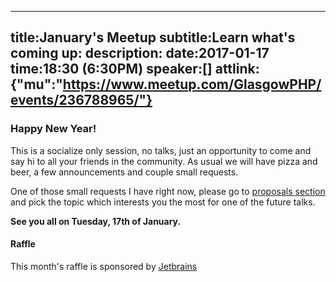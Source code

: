 ----
title:January's Meetup
subtitle:Learn what's coming up:
description:
date:2017-01-17
time:18:30 (6:30PM)
speaker:[]
attlink:{"mu":"https://www.meetup.com/GlasgowPHP/events/236788965/"}
----

### Happy New Year! 

This is a socialize only session, no talks, just an opportunity to come and say hi to all your friends in the community. As usual we will have pizza and beer, a few announcements and couple small requests. 

One of those small requests I have right now, please go to [proposals section][2] and pick the topic which interests you the most for one of the future talks. 


**See you all on Tuesday, 17th of January.**


#### Raffle

This month's raffle is sponsored by [Jetbrains][1]

[1]: https://www.jetbrains.com/
[2]: http://glasgowphp.co.uk/proposals/mattbrunt
